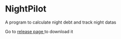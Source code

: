 # NightPilot
A program to calculate night debt and track night datas

Go to [release page ](https://github.com/Korzeremi02/nightpilot/releases/tag/test) to download it
